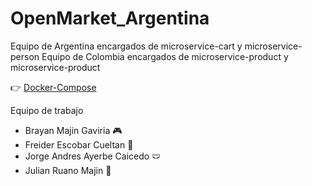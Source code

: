 # OpenMarket_Argentina

Equipo de Argentina encargados de  microservice-cart y microservice-person
Equipo de Colombia encargados de microservice-product y microservice-product

👉 [Docker-Compose](app/) 

Equipo de trabajo
- Brayan Majin Gaviria 🎮
- Freider Escobar Cueltan  👀
- Jorge Andres Ayerbe Caicedo 🩲
- Julian Ruano Majin 👾
